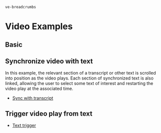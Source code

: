 `ve-breadcrumbs`

# Video Examples

## Basic

## Synchronize video with text

In this example, the relevant section of a transcript or other text is scrolled into position as the video plays.  Each section of synchronized text is also linked, allowing the user to select some text of interest and restarting the video play at the associated time.

- [Sync with transcript](kitw-baez)

## Trigger video play from text

- [Text trigger](triggers)